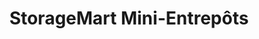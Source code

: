 ---
title: "StorageMart Mini-Entrepôts"
url: /quebec/storagemart-mini-entrepots/
shop: storage rental
---